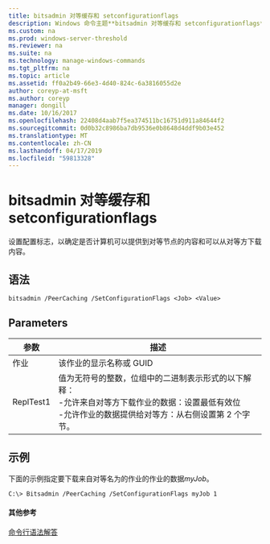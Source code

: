 ```yaml
---
title: bitsadmin 对等缓存和 setconfigurationflags
description: Windows 命令主题**bitsadmin 对等缓存和 setconfigurationflags** -设置确定是否计算机可以提供到对等节点的内容，并可以从对等方下载内容配置标志。
ms.custom: na
ms.prod: windows-server-threshold
ms.reviewer: na
ms.suite: na
ms.technology: manage-windows-commands
ms.tgt_pltfrm: na
ms.topic: article
ms.assetid: ff0a2b49-66e3-4d40-824c-6a3816055d2e
author: coreyp-at-msft
ms.author: coreyp
manager: dongill
ms.date: 10/16/2017
ms.openlocfilehash: 22408d4aab7f5ea374511bc16751d911a84644f2
ms.sourcegitcommit: 0d0b32c8986ba7db9536e0b8648d4ddf9b03e452
ms.translationtype: MT
ms.contentlocale: zh-CN
ms.lasthandoff: 04/17/2019
ms.locfileid: "59813328"
---
```

# <a name="bitsadmin-peercaching-and-setconfigurationflags"></a>bitsadmin 对等缓存和 setconfigurationflags



设置配置标志，以确定是否计算机可以提供到对等节点的内容和可以从对等方下载内容。

## <a name="syntax"></a>语法

```
bitsadmin /PeerCaching /SetConfigurationFlags <Job> <Value>
```

## <a name="parameters"></a>Parameters

|参数|描述|
|---------|-----------|
|作业|该作业的显示名称或 GUID|
|ReplTest1|值为无符号的整数，位组中的二进制表示形式的以下解释：</br>-允许来自对等方下载作业的数据：设置最低有效位</br>-允许作业的数据提供给对等方：从右侧设置第 2 个字节。|

## <a name="BKMK_examples"></a>示例

下面的示例指定要下载来自对等名为的作业的作业的数据*myJob*。
```
C:\> Bitsadmin /PeerCaching /SetConfigurationFlags myJob 1
```

#### <a name="additional-references"></a>其他参考

[命令行语法解答](command-line-syntax-key.md)